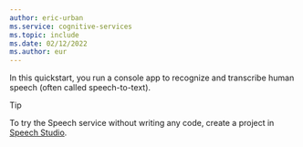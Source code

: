 ```yaml
---
author: eric-urban
ms.service: cognitive-services
ms.topic: include
ms.date: 02/12/2022
ms.author: eur
---
```


In this quickstart, you run a console app to recognize and transcribe human speech (often called speech-to-text). 

> [!TIP]
> To try the Speech service without writing any code, create a project in [Speech Studio](~/cognitive-services/speech-service/speech-studio-overview). 
